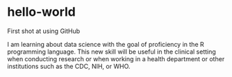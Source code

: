 # hello-world
First shot at using GitHub

I am learning about data science with the goal of proficiency in the R programming language.
This new skill will be useful in the clinical setting when conducting research or when working in a health department or other institutions such as the CDC, NIH, or WHO.

